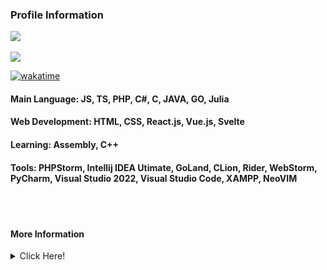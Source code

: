 <h3><b>Profile Information</b></h3>
    <a href="https://KohakuChan.my.to">
        <img src="https://count.getloli.com/get/@MelidaZ?theme=moebooru" />
    </a>
    <br>
    <br>
    <a href="https://KohakuChan.my.to">
        <img src="https://discord.c99.nl/widget/theme-1/568093374662311956.png"></a>
    </a>

[![wakatime](https://wakatime.com/badge/user/f0797c6d-4099-4a7f-947c-a8144dcd6348.svg)](https://wakatime.com/@f0797c6d-4099-4a7f-947c-a8144dcd6348)

#### Main Language: JS, TS, PHP, C#, C, JAVA, GO, Julia
#### Web Development: HTML, CSS, React.js, Vue.js, Svelte
#### Learning: Assembly, C++
#### Tools: PHPStorm, Intellij IDEA Utimate, GoLand, CLion, Rider, WebStorm, PyCharm, Visual Studio 2022, Visual Studio Code, XAMPP, NeoVIM
<br>
<br>
<h4>More Information</h1>
<details>
  <summary>Click Here!</summary>
<div align="left">
    <a href="https://KohakuChan.my.to">
        <img
            src="https://github-readme-stats.vercel.app/api?username=KohakuChanX&include_all_commits=true&count_private=true&theme=react" />
    </a>
    <br>
    <br>
    <a href="https://KohakuChan.my.to">
        <img src="https://github-readme-stats.vercel.app/api/top-langs/?username=KohakuChanX&layout=compact&theme=react" />
    </a>
    <br>
    <br>
    <a href="https://KohakuChan.my.to">
        <img src="https://github-readme-streak-stats.herokuapp.com/?user=KohakuChanX&theme=dark" />
    </a>
    <br>
    <br>
    <a href="https://KohakuChan.my.to">
        <img src="https://activity-graph.herokuapp.com/graph?username=KohakuChanX&theme=github" />
    </a>
    <br>
    <br>
    <a href="https://KohakuChan.my.to">
        <img src="https://github-profile-trophy.vercel.app/?username=KohakuChanX&theme=discord" />
    </a>
</div>
</details>
        
<!-- profile update: hello -->
        
<!-- profile update: bye -->
